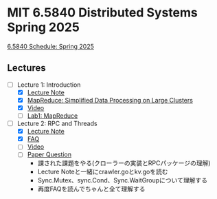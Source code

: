 # MIT 6.5840 Distributed Systems Spring 2025

[6.5840 Schedule: Spring 2025](https://pdos.csail.mit.edu/6.824/schedule.html)

## Lectures

- [ ] Lecture 1: Introduction
  - [x] [Lecture Note](lectures/01/l01.txt)
  - [x] [MapReduce: Simplified Data Processing on Large Clusters](lectures/01/mapreduce.pdf)
  - [x] [Video](https://youtu.be/WtZ7pcRSkOA?si=VU9nhFMlDNbbx08N)
  - [ ] [Lab1: MapReduce](https://pdos.csail.mit.edu/6.824/labs/lab-mr.html)
- [ ] Lecture 2: RPC and Threads
  - [x] [Lecture Note](lectures/02/l-rpc.txt)
  - [x] [FAQ](lectures/02/tour-faq.txt)
  - [ ] [Video](https://youtu.be/oZR76REwSyA?si=ujUaFr8AePOjSzWn)
  - [ ] [Paper Question](https://pdos.csail.mit.edu/6.824/questions.html?q=q-gointro&lec=2)
    - 課された課題をやる(クローラーの実装とRPCパッケージの理解)
    - Lecture Noteと一緒にcrawler.goとkv.goを読む
    - Sync.Mutex、sync.Cond、Sync.WaitGroupについて理解する
    - 再度FAQを読んでちゃんと全て理解する
